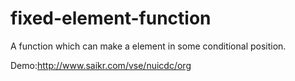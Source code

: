 # fixed-element-function
A function which  can make a element in some conditional  position.

Demo:http://www.saikr.com/vse/nuicdc/org
